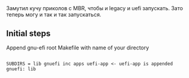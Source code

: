 ##

Замутил кучу приколов с MBR, чтобы и legacy и uefi запускать. Зато теперь могу и так и так запускаться.

## Initial steps

Append gnu-efi root Makefile with name of your directory

```

SUBDIRS = lib gnuefi inc apps uefi-app <- uefi-app is appended
gnuefi: lib
```
